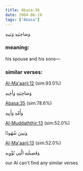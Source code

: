 ```yaml
---
title: Abasa:36
date: 2004-06-19
tags: ["Abasa"]
---
```

وَصَاحِبَتِهِ وَبَنِيهِ
### meaning: 
his spouse and his sons—
### similar verses: 

[Al-Ma'aarij:12](/70/12) (sim:93.0%)

وَصَاحِبَتِهِ وَأَخِيهِ

[Abasa:35](/80/35) (sim:78.6%)

وَأُمِّهِ وَأَبِيهِ

[Al-Muddaththir:13](/74/13) (sim:52.0%)

وَبَنِينَ شُهُودًا

[Al-Ma'aarij:13](/70/13) (sim:52.0%)

وَفَصِيلَتِهِ الَّتِي تُؤْوِيهِ

our AI can't find any similar verses
